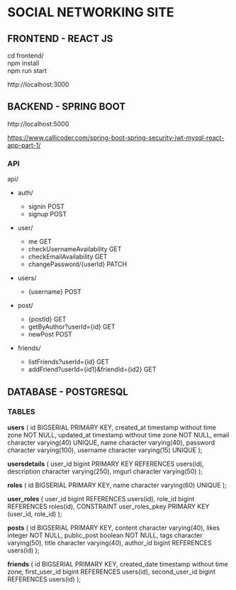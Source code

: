 # SOCIAL NETWORKING SITE

## FRONTEND - REACT JS

cd frontend/  
npm install  
npm run start

http://localhost:3000

## BACKEND - SPRING BOOT

http://localhost:5000

https://www.callicoder.com/spring-boot-spring-security-jwt-mysql-react-app-part-1/

### API

api/

- auth/

  - signin POST
  - signup POST

- user/

  - me GET
  - checkUsernameAvailability GET
  - checkEmailAvailability GET
  - changePassword/{userId} PATCH

- users/

  - {username} POST

- post/

  - {postId} GET
  - getByAuthor?userId={id} GET
  - newPost POST

- friends/
  - listFriends?userId={id} GET
  - addFriend?userId={id1}&friendId={id2} GET

## DATABASE - POSTGRESQL

### TABLES

**users** (
id BIGSERIAL PRIMARY KEY,
created_at timestamp without time zone NOT NULL,
updated_at timestamp without time zone NOT NULL,
email character varying(40) UNIQUE,
name character varying(40),
password character varying(100),
username character varying(15) UNIQUE
);

**usersdetails** (
user_id bigint PRIMARY KEY REFERENCES users(id),
description character varying(250),
imgurl character varying(50)
);

**roles** (
id BIGSERIAL PRIMARY KEY,
name character varying(60) UNIQUE
);

**user_roles** (
user_id bigint REFERENCES users(id),
role_id bigint REFERENCES roles(id),
CONSTRAINT user_roles_pkey PRIMARY KEY (user_id, role_id)
);

**posts** (
id BIGSERIAL PRIMARY KEY,
content character varying(40),
likes integer NOT NULL,
public_post boolean NOT NULL,
tags character varying(50),
title character varying(40),
author_id bigint REFERENCES users(id)
);

**friends** (
id BIGSERIAL PRIMARY KEY,
created_date timestamp without time zone,
first_user_id bigint REFERENCES users(id),
second_user_id bigint REFERENCES users(id)
);
